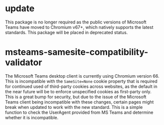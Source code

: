 # update

This package is no longer required as the public versions of Microsoft Teams have moved to Chromium v67+, which natively supports the latest standards. This package will be placed in deprecated status.

# msteams-samesite-compatibility-validator

The Microsoft Teams desktop client is currently using Chromium version 66. This is incompatible with the `SameSite=None` cookie property that is required for continued used of third-party cookies across websites, as the default in the near future will be to enforce unspecified cookies as first-party only. This is a great bump for security, but due to the issue of the Microsoft Teams client being incompatible with these changes, certain pages might break when updated to work with the new standard. This is a simple function to check the UserAgent provided from MS Teams and determine whether it is incompatible.
